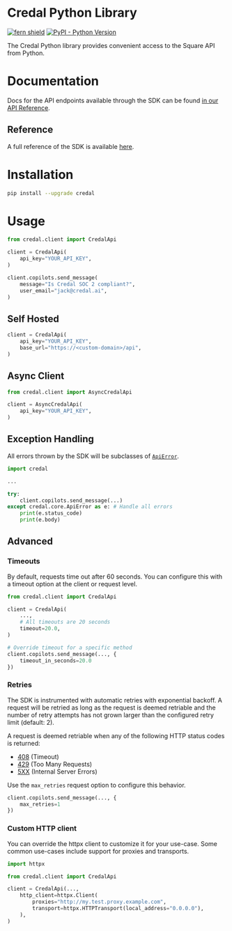 # Credal Python Library

[![fern shield](https://img.shields.io/badge/%F0%9F%8C%BF-Built%20with%20Fern-brightgreen)](/?utm_source=github&utm_medium=github&utm_campaign=readme&utm_source=https%3A%2F%2Fgithub.com%2Fcredal-ai%2Fcredal-python-sdk)
[![PyPI - Python Version](https://img.shields.io/pypi/v/credal?style=flat&colorA=black&colorB=black)](https://pypi.org/project/credal/)

The Credal Python library provides convenient access to the Square API from Python.

# Documentation

Docs for the API endpoints available through the SDK can be found [in our API Reference](https://docs.credal.ai).

## Reference

A full reference of the SDK is available [here](./reference.md).

# Installation

```sh
pip install --upgrade credal
```

# Usage

```python
from credal.client import CredalApi

client = CredalApi(
    api_key="YOUR_API_KEY",
)

client.copilots.send_message(
    message="Is Credal SOC 2 compliant?",
    user_email="jack@credal.ai",
)
```

## Self Hosted

```python
client = CredalApi(
    api_key="YOUR_API_KEY",
    base_url="https://<custom-domain>/api",
)
```

## Async Client

```python
from credal.client import AsyncCredalApi

client = AsyncCredalApi(
    api_key="YOUR_API_KEY",
)
```

## Exception Handling

All errors thrown by the SDK will be subclasses of [`ApiError`](./src/credal/core/api_error.py).

```python
import credal

...

try:
    client.copilots.send_message(...)
except credal.core.ApiError as e: # Handle all errors
    print(e.status_code)
    print(e.body)
```

## Advanced

### Timeouts

By default, requests time out after 60 seconds. You can configure this with a
timeout option at the client or request level.

```python
from credal.client import CredalApi

client = CredalApi(
    ...,
    # All timeouts are 20 seconds
    timeout=20.0,
)

# Override timeout for a specific method
client.copilots.send_message(..., {
    timeout_in_seconds=20.0
})
```

### Retries

The SDK is instrumented with automatic retries with exponential backoff. A request will be
retried as long as the request is deemed retriable and the number of retry attempts has not grown larger
than the configured retry limit (default: 2).

A request is deemed retriable when any of the following HTTP status codes is returned:

- [408](https://developer.mozilla.org/en-US/docs/Web/HTTP/Status/408) (Timeout)
- [429](https://developer.mozilla.org/en-US/docs/Web/HTTP/Status/429) (Too Many Requests)
- [5XX](https://developer.mozilla.org/en-US/docs/Web/HTTP/Status/500) (Internal Server Errors)

Use the `max_retries` request option to configure this behavior.

```python
client.copilots.send_message(..., {
    max_retries=1
})
```

### Custom HTTP client

You can override the httpx client to customize it for your use-case. Some common use-cases
include support for proxies and transports.

```python
import httpx

from credal.client import CredalApi

client = CredalApi(...,
    http_client=httpx.Client(
        proxies="http://my.test.proxy.example.com",
        transport=httpx.HTTPTransport(local_address="0.0.0.0"),
    ),
)
```
